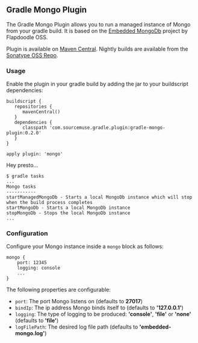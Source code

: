 ## Gradle Mongo Plugin ##

The Gradle Mongo Plugin allows you to run a managed instance of Mongo from your gradle build. It is based on the [Embedded MongoDb](https://github.com/flapdoodle-oss/de.flapdoodle.embed.mongo) project by Flapdoodle OSS.

Plugin is available on [Maven Central](http://search.maven.org/#search%7Cga%7C1%7Ca%3A%22gradle-mongo-plugin%22). Nightly builds are available from the [Sonatype OSS Repo](https://oss.sonatype.org/content/repositories/snapshots/com/sourcemuse/gradle/plugin/gradle-mongo-plugin/).

### Usage ###

Enable the plugin in your gradle build by adding the jar to your buildscript dependencies:

```
buildscript {
   repositories {
      mavenCentral()
   }
   dependencies {
      classpath 'com.sourcemuse.gradle.plugin:gradle-mongo-plugin:0.2.0'
   }
}

apply plugin: 'mongo'
```

Hey presto...

```
$ gradle tasks
...
Mongo tasks
-----------
startManagedMongoDb - Starts a local MongoDb instance which will stop when the build process completes
startMongoDb - Starts a local MongoDb instance
stopMongoDb - Stops the local MongoDb instance
...
```

### Configuration ###

Configure your Mongo instance inside a ```mongo``` block as follows:

```
mongo {
    port: 12345
    logging: console
    ...
}
```

The following properties are configurable:

* ```port```: The port Mongo listens on (defaults to **27017**)
* ```bindIp```: The ip address Mongo binds itself to (defaults to **'127.0.0.1'**)
* ```logging```: The type of logging to be produced: **'console'**, **'file'** or **'none'** (defaults to **'file'**)
* ```logFilePath```: The desired log file path (defaults to **'embedded-mongo.log'**)

